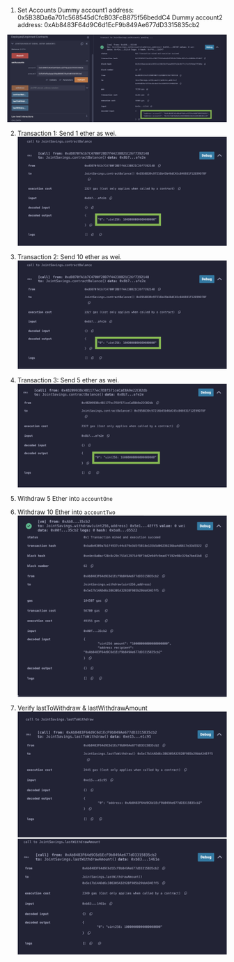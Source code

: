 1. Set Accounts
Dummy account1 address: 0x5B38Da6a701c568545dCfcB03FcB875f56beddC4
Dummy account2 address: 0xAb8483F64d9C6d1EcF9b849Ae677dD3315835cb2

![Set Accounts](./imgs/set_accounts.png)

2. Transaction 1: Send 1 ether as wei.
![Transation 1: 1 Ether](./imgs/transaction_one.png)

3. Transaction 2: Send 10 ether as wei.
![Transation 2: 10 Ether](./imgs/transaction_two.png)

4. Transaction 3: Send 5 ether as wei.
![Transation 3: 5 Ether](./imgs/transaction_three.png)

5. Withdraw 5 Ether into `accountOne`

6. Withdraw 10 Ether into `accountTwo`
![Transaction](./imgs/withdraw_10_ether.png)


7. Verify lastToWithdraw &amp; lastWithdrawAmount
![Last to Withdraw](./imgs/last_to_withdraw.png)
![Last Withdraw AMount](./imgs/last_withdraw_amount.png)






